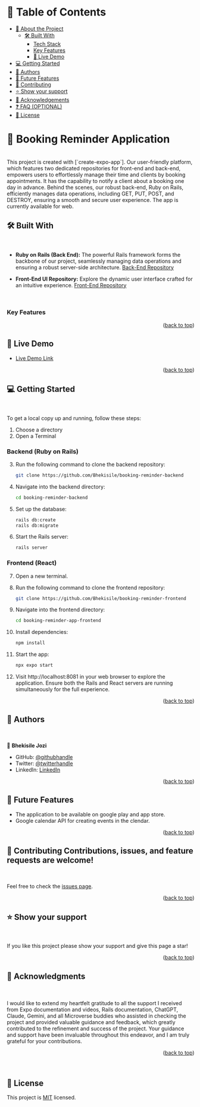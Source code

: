 # 📗 Table of Contents

- [📖 About the Project](#about-project)
  - [🛠 Built With](#built-with)
    - [Tech Stack](#tech-stack)
    - [Key Features](#key-features)
    - [🚀 Live Demo](#live-demo)
- [💻 Getting Started](#getting-started)
- [👥 Authors](#authors)
- [🔭 Future Features](#future-features)
- [🤝 Contributing](#contributing)
- [⭐️ Show your support](#support)
- [🙏 Acknowledgements](#acknowledgements)
- [❓ FAQ (OPTIONAL)](#faq)
- [📝 License](#license)


# 📖 Booking Reminder Application <a name="about-project"></a>

<br>
This project is created with [`create-expo-app`]. Our user-friendly platform, which features two dedicated repositories for front-end and back-end, empowers users to effortlessly manage their time and clients by booking appointments. It has the capability to notify a client about a booking one day in advance. Behind the scenes, our robust back-end, Ruby on Rails, efficiently manages data operations, including GET, PUT, POST, and DESTROY, ensuring a smooth and secure user experience. The app is currently available for web.<br>

## 🛠 Built With <a name="built-with"></a>
<br>

- **Ruby on Rails (Back End):** The powerful Rails framework forms the backbone of our project, seamlessly managing data operations and ensuring a robust server-side architecture. [Back-End Repository](https://github.com/Bhekisile/booking-reminder-backend)

- **Front-End UI Repository:** Explore the dynamic user interface crafted for an intuitive experience. [Front-End Repository](https://github.com/Bhekisile/booking-reminder-frontend)
<br>

### Key Features <a name="key-features"></a>


<p align="right">(<a href="#readme-top">back to top</a>)</p>

<!-- LIVE DEMO -->

## 🚀 Live Demo <a name="live-demo"></a>

- [Live Demo Link](https://www.booking-reminder.com/)

<p align="right">(<a href="#readme-top">back to top</a>)</p>

## 💻 Getting Started <a name="getting-started"></a>
<br>

To get a local copy up and running, follow these steps:

1. Choose a directory
2. Open a Terminal

### Backend (Ruby on Rails)

3. Run the following command to clone the backend repository:
    ```bash
    git clone https://github.com/Bhekisile/booking-reminder-backend
    ```
4. Navigate into the backend directory:
    ```bash
    cd booking-reminder-backend
    ```

5. Set up the database:
    ```bash
    rails db:create
    rails db:migrate
    ```

6. Start the Rails server:
    ```bash
    rails server
    ```

### Frontend (React)

7. Open a new terminal.

8. Run the following command to clone the frontend repository:
    ```bash
    git clone https://github.com/Bhekisile/booking-reminder-frontend
    ```

9. Navigate into the frontend directory:
    ```bash
    cd booking-reminder-app-frontend
    ```

10. Install dependencies:
    ```bash
    npm install
    ```

11. Start the app:
    ```bash
    npx expo start
    ```

12. Visit http://localhost:8081 in your web browser to explore the application. Ensure both the Rails and React servers are running simultaneously for the full experience.



<p align="right">(<a href="#readme-top">back to top</a>)</p>


## 👥 Authors <a name="authors"></a>
<br>

👤 **Bhekisile Jozi**

- GitHub: [@githubhandle](https://github.com/Bhekisile)
- Twitter: [@twitterhandle](https://x.com/Bhekisile750473)
- LinkedIn: [LinkedIn](https://www.linkedin.com/in/bhekisile-jozi/)


<p align="right">(<a href="#readme-top">back to top</a>)</p>


## 🔭 Future Features <a name="future-features"></a>

- The application to be available on google play and app store.
- Google calendar API for creating events in the clendar.


<p align="right">(<a href="#readme-top">back to top</a>)</p>


## 🤝 Contributing <a name="contributing"></a>Contributions, issues, and feature requests are welcome!
<br>

Feel free to check the [issues page](https://github.com/Bhekisile/booking-reminder-backend/issues).

<p align="right">(<a href="#readme-top">back to top</a>)</p>



## ⭐️ Show your support <a name="support"></a>
<br>

If you like this project please show your support and give this page a star!
<br>
<p align="right">(<a href="#readme-top">back to top</a>)</p>


## 🙏 Acknowledgments <a name="acknowledgements"></a>
<br>

<br>
I would like to extend my heartfelt gratitude to all the support I received from Expo documentation and videos, Rails documentation, ChatGPT, Claude, Gemini, and all Microverse buddies who assisted in checking the project and provided valuable guidance and feedback, which greatly contributed to the refinement and success of the project. Your guidance and support have been invaluable throughout this endeavor, and I am truly grateful for your contributions.

<p align="right">(<a href="#readme-top">back to top</a>)</p>
<br>

## 📝 License <a name="license"></a>

This project is [MIT](./LICENSE) licensed.
